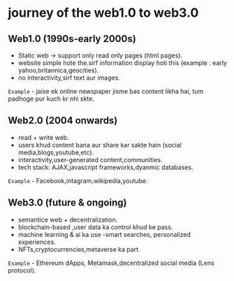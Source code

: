 # journey of the web1.0 to web3.0

## Web1.0 (1990s-early 2000s)
- Static web -> support only read only pages (html pages).
- website simple hote the.sirf information display hoti this (example : early yahoo,britannica,geocities).
- no interactivity,sirf text aur images.

`Example` - jaise ek online newspaper jisme bas content likha hai, tum padhoge pur kuch kr nhi skte.

## Web2.0 (2004 onwards)
- read + write web.
- users khud content bana aur share kar sakte hain (social media,blogs,youtube,etc).
- interactivity,user-generated content,communities.
- tech stack: AJAX,javascript frameworks,dyanmic databases.

`Example` - Facebook,intagram,wikipedia,youtube.

## Web3.0 (future & ongoing)
- semantice web + decentralization.
- blockchain-based ,user data ka control khud ke pass.
- machine learning & ai ka use -smart searches, personalized experiences.
- NFTs,cryptocurrencies,metaverse ka part.

`Example` - Ethereum dApps, Metamask,decentralized social media (Lens protocol).

